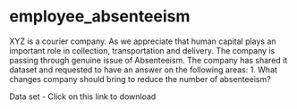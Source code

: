 # employee_absenteeism

XYZ is a courier company. As we appreciate that human capital plays an important role in collection, transportation and delivery. The company is passing through genuine issue of Absenteeism. The company has shared it dataset and requested to have an answer on the following areas: 1. What changes company should bring to reduce the number of absenteeism? 

Data set ​- ​Click on this link to download 
